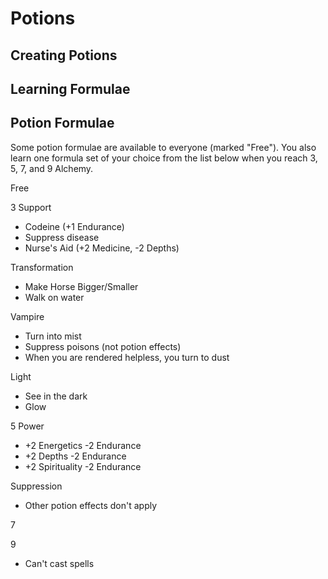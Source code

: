 # Potions

## Creating Potions

## Learning Formulae

## Potion Formulae

Some potion formulae are available to everyone (marked "Free"). You also learn one formula set of your choice from the list below when you reach 3, 5, 7, and 9 Alchemy.

Free

3
Support

- Codeine (+1 Endurance)
- Suppress disease
- Nurse's Aid (+2 Medicine, -2 Depths)

Transformation

- Make Horse Bigger/Smaller
- Walk on water

Vampire

- Turn into mist
- Suppress poisons (not potion effects)
- When you are rendered helpless, you turn to dust

Light

- See in the dark
- Glow

5
Power

- +2 Energetics -2 Endurance
- +2 Depths -2 Endurance
- +2 Spirituality -2 Endurance

Suppression

- Other potion effects don't apply

7

9

- Can't cast spells
